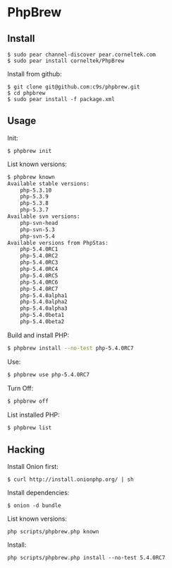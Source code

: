 PhpBrew
==========

## Install

    $ sudo pear channel-discover pear.corneltek.com
    $ sudo pear install corneltek/PhpBrew

Install from github:

    $ git clone git@github.com:c9s/phpbrew.git
    $ cd phpbrew
    $ sudo pear install -f package.xml

## Usage

Init:

    $ phpbrew init

List known versions:

```bash
$ phpbrew known
Available stable versions:
	php-5.3.10
	php-5.3.9
	php-5.3.8
	php-5.3.7
Available svn versions:
	php-svn-head
	php-svn-5.3
	php-svn-5.4
Available versions from PhpStas:
	php-5.4.0RC1
	php-5.4.0RC2
	php-5.4.0RC3
	php-5.4.0RC4
	php-5.4.0RC5
	php-5.4.0RC6
	php-5.4.0RC7
	php-5.4.0alpha1
	php-5.4.0alpha2
	php-5.4.0alpha3
	php-5.4.0beta1
	php-5.4.0beta2
```

Build and install PHP:

```bash
$ phpbrew install --no-test php-5.4.0RC7
```

Use:

```bash
$ phpbrew use php-5.4.0RC7
```

Turn Off:

```bash
$ phpbrew off 
```

List installed PHP:

```bash
$ phpbrew list
```

Hacking
-------
Install Onion first:

    $ curl http://install.onionphp.org/ | sh

Install dependencies:

    $ onion -d bundle

List known versions:

    php scripts/phpbrew.php known

Install:

    php scripts/phpbrew.php install --no-test 5.4.0RC7
